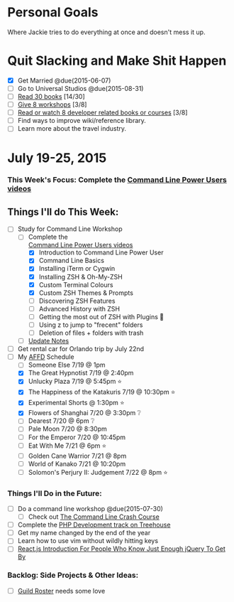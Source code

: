 Personal Goals
==============

Where Jackie tries to do everything at once and doesn't mess it up.

# Quit Slacking and Make Shit Happen
- [x] Get Married @due(2015-06-07)
- [ ] Go to Universal Studios @due(2015-08-31)
- [ ] [Read 30 books](lists/books.md) [14/30]
- [ ] [Give 8 workshops](lists/workshops.md) [3/8]
- [ ] [Read or watch 8 developer related books or courses](lists/learning.md) [3/8]
- [ ] Find ways to improve wiki/reference library.
- [ ] Learn more about the travel industry.

# July 19-25, 2015

### This Week's Focus: Complete the [Command Line Power Users videos](http://commandlinepoweruser.com/)

## Things I'll do This Week:
- [ ] Study for Command Line Workshop
  - [ ] Complete the <br/>[Command Line Power Users videos](https://www.youtube.com/playlist?list=PLu8EoSxDXHP7tXPJp5ZmUpuT7sFvrswzf)
    - [x] Introduction to Command Line Power User
    - [x] Command Line Basics
    - [x] Installing iTerm or Cygwin
    - [x] Installing ZSH & Oh-My-ZSH
    - [x] Custom Terminal Colours
    - [x] Custom ZSH Themes & Prompts
    - [ ] Discovering ZSH Features
    - [ ] Advanced History with ZSH
    - [ ] Getting the most out of ZSH with Plugins :cookie:
    - [ ] Using z to jump to "frecent" folders
    - [ ] Deletion of files + folders with trash
  - [ ] [Update Notes](https://gist.github.com/MongooseDoom/decd933d7d04ce4ee8aa)
- [ ] Get rental car for Orlando trip by July 22nd
- [ ] My [AFFD](http://www.asianfilmdallas.com/) Schedule
  - [ ] Someone Else 7/19 @ 1pm
  - [x] The Great Hypnotist 7/19 @ 2:40pm
  - [x] Unlucky Plaza 7/19 @ 5:45pm :star:
  - [x] The Happiness of the Katakuris 7/19 @ 10:30pm :star:
  - [x] Experimental Shorts @ 1:30pm :star:
  - [x] Flowers of Shanghai 7/20 @ 3:30pm :grey_question:
  - [ ] Dearest 7/20 @ 6pm :grey_question:
  - [ ] Pale Moon 7/20 @ 8:30pm
  - [ ] For the Emperor 7/20 @ 10:45pm
  - [ ] Eat With Me 7/21 @ 6pm :star:
  - [ ] Golden Cane Warrior 7/21 @ 8pm
  - [ ] World of Kanako 7/21 @ 10:20pm
  - [ ] Solomon's Perjury II: Judgement 7/22 @ 8pm :star:

### Things I'll Do in the Future:
- [ ] Do a command line workshop @due(2015-07-30)
  - [ ] Check out [The Command Line Crash Course](http://cli.learncodethehardway.org/book/)
- [ ] Complete the [PHP Development track on Treehouse](http://teamtreehouse.com/tracks/php-development)
- [ ] Get my name changed by the end of the year
- [ ] Learn how to use vim without wildly hitting keys
- [ ] [React.js Introduction For People Who Know Just Enough jQuery To Get By](http://reactfordesigners.com/labs/reactjs-introduction-for-people-who-know-just-enough-jquery-to-get-by/)

### Backlog: Side Projects & Other Ideas:
- [ ] [Guild Roster](https://github.com/MongooseDoom/guild-roster) needs some love
